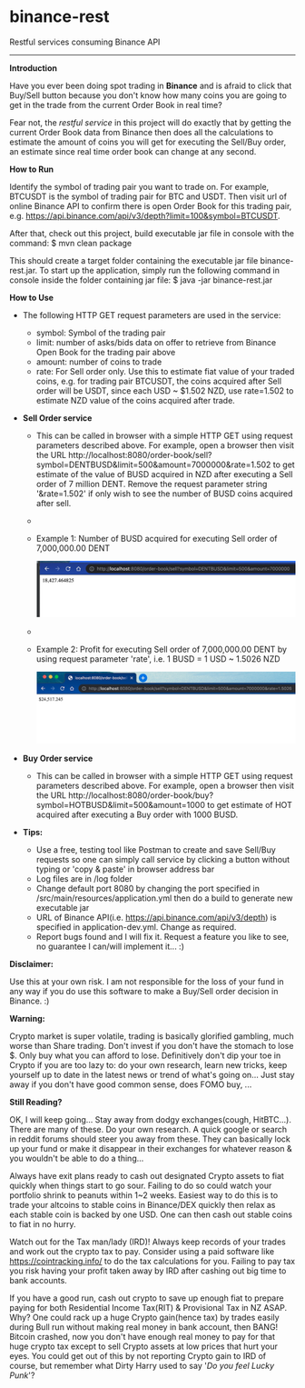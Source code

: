 # binance-rest
Restful services consuming Binance API

----


**Introduction**

Have you ever been doing spot trading in **Binance** and is afraid to click that Buy/Sell button because you don't know 
 how many coins you are going to get in the trade from the current Order Book in real time?

Fear not, the _restful service_ in this project will do exactly that by getting the current Order Book data from Binance 
then does all the calculations to estimate the amount of coins you will get for executing the Sell/Buy order, an estimate 
since real time order book can change at any second. 

**How to Run**

Identify the symbol of trading pair you want to trade on. For example, BTCUSDT is the symbol of trading pair for BTC and 
USDT. Then visit url of online Binance API to confirm there is open Order Book for this trading pair, e.g.
https://api.binance.com/api/v3/depth?limit=100&symbol=BTCUSDT.

After that, check out this project, build executable jar file in console with the command:
$ mvn clean package

This should create a target folder containing the executable jar file binance-rest.jar. To start up the application, 
simply run the following command in console inside the folder containing jar file:
$ java -jar binance-rest.jar

**How to Use**

* The following HTTP GET request parameters are used in the service:
  * symbol: Symbol of the trading pair
  * limit: number of asks/bids data on offer to retrieve from Binance Open Book for the trading pair above
  * amount: number of coins to trade
  * rate: For Sell order only. Use this to estimate fiat value of your traded coins, e.g. for trading pair 
    BTCUSDT, the coins acquired after Sell order will be USDT, since each USD ~ $1.502 NZD, use rate=1.502 to 
    estimate NZD value of the coins acquired after trade.

    
* **Sell Order service**
  * This can be called in browser with a simple HTTP GET using request parameters described above. For example, open a 
    browser then visit the URL http://localhost:8080/order-book/sell?symbol=DENTBUSD&limit=500&amount=7000000&rate=1.502 
    to get estimate of the value of BUSD acquired in NZD after executing a Sell order of 7 million DENT. Remove the 
    request parameter string '&rate=1.502' if only wish to see the number of BUSD coins acquired after sell.
  * 
  * Example 1: Number of BUSD acquired for executing Sell order of 7,000,000.00 DENT

    ![](src/main/resources/sellOrder.jpg)
  *
  * Example 2: Profit for executing Sell order of 7,000,000.00 DENT by using request parameter 'rate', i.e. 1 BUSD = 1 USD ~ 1.5026 NZD

    ![](src/main/resources/sellOrderProfit.jpg)


* **Buy Order service**
  * This can be called in browser with a simple HTTP GET using request parameters described above. For example, open a
    browser then visit the URL http://localhost:8080/order-book/buy?symbol=HOTBUSD&limit=500&amount=1000
    to get estimate of HOT acquired after executing a Buy order with 1000 BUSD.

    
* **Tips:** 
  * Use a free, testing tool like Postman to create and save Sell/Buy requests so one can simply call service by 
    clicking a button without typing or 'copy & paste' in browser address bar
  * Log files are in /log folder
  * Change default port 8080 by changing the port specified in /src/main/resources/application.yml then do a build to 
    generate new executable jar
  * URL of Binance API(i.e. https://api.binance.com/api/v3/depth) is specified in application-dev.yml. Change as required.
  * Report bugs found and I will fix it. Request a feature you like to see, no guarantee I can/will implement it... :)


**Disclaimer:** 

Use this at your own risk. I am not responsible for the loss of your fund in any way if you do use this software to make a
Buy/Sell order decision in Binance. :)


**Warning:** 

Crypto market is super volatile, trading is basically glorified gambling, much worse than Share trading. Don't invest 
if you don't have the stomach to lose $. Only buy what you can afford to lose. Definitively don't dip your toe in Crypto
if you are too lazy to: do your own research, learn new tricks, keep yourself up to date in the latest news or trend of 
what's going on... Just stay away if you don't have good common sense, does FOMO buy, ...



**Still Reading?**

OK, I will keep going...
Stay away from dodgy exchanges(cough, HitBTC...). There are many of these. Do your own research. A quick google or search 
in reddit forums should steer you away from these. They can basically lock up your fund or make it disappear in their 
exchanges for whatever reason & you wouldn't be able to do a thing...

Always have exit plans ready to cash out designated Crypto assets to fiat quickly when things start to go sour. Failing 
to do so could watch your portfolio shrink to peanuts within 1~2 weeks. Easiest way to do this is to trade your altcoins 
to stable coins in Binance/DEX quickly then relax as each stable coin is backed by one USD. One can then cash out stable 
coins to fiat in no hurry.

Watch out for the Tax man/lady (IRD)! Always keep records of your trades and work out the crypto tax to pay. Consider
using a paid software like https://cointracking.info/ to do the tax calculations for you. Failing to pay tax you risk 
having your profit taken away by IRD after cashing out big time to bank accounts. 

If you have a good run, cash out crypto to save up enough fiat to prepare paying for both Residential Income Tax(RIT) & 
Provisional Tax in NZ ASAP. Why? One could rack up a huge Crypto gain(hence tax) by trades easily during Bull run without 
making real money in bank account, then BANG! Bitcoin crashed, now you don't have enough real money to pay for that huge 
crypto tax except to sell Crypto assets at low prices that hurt your eyes. You could get out of this by not reporting 
Crypto gain to IRD of course, but remember what Dirty Harry used to say '_Do you feel Lucky Punk_'?
